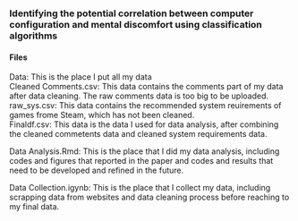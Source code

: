 <h3>Identifying the potential correlation between computer configuration and mental discomfort using classification algorithms</h3>

<h4>Files</h4>

Data: This is the place I put all my data  
  Cleaned Comments.csv: This data contains the comments part of my data after data cleaning. The raw comments data is too big to be uploaded.  
  raw_sys.csv: This data contains the recommended system reuirements of games frome Steam, which has not been cleaned.  
  Finaldf.csv: This data is the data I used for data analysis, after combining the cleaned commetents data and cleaned system requirements data.   
 
Data Analysis.Rmd: This is the place that I did my data analysis, including codes and figures that reported in the paper and codes and results that need to be developed and refined in the future.  

Data Collection.igynb: This is the place that I collect my data, including scrapping data from websites and data cleaning process before reaching to my final data.
